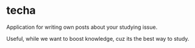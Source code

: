 # techa
Application for writing own posts about your studying issue. 

Useful, while we want to boost knowledge, cuz its the best way to study.